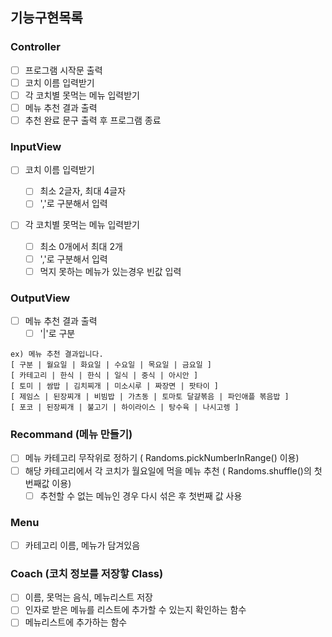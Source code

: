 ## 기능구현목록

### Controller

- [ ] 프로그램 시작문 출력
- [ ] 코치 이름 입력받기
- [ ] 각 코치별 못먹는 메뉴 입력받기
- [ ] 메뉴 추천 결과 출력
- [ ] 추천 완료 문구 출력 후 프로그램 종료

### InputView

- [ ] 코치 이름 입력받기

  - [ ] 최소 2글자, 최대 4글자
  - [ ] ','로 구분해서 입력

- [ ] 각 코치별 못먹는 메뉴 입력받기
  - [ ] 최소 0개에서 최대 2개
  - [ ] ','로 구분해서 입력
  - [ ] 먹지 못하는 메뉴가 있는경우 빈값 입력

### OutputView

- [ ] 메뉴 추천 결과 출력
  - [ ] '|'로 구분

```
ex) 메뉴 추천 결과입니다.
[ 구분 | 월요일 | 화요일 | 수요일 | 목요일 | 금요일 ]
[ 카테고리 | 한식 | 한식 | 일식 | 중식 | 아시안 ]
[ 토미 | 쌈밥 | 김치찌개 | 미소시루 | 짜장면 | 팟타이 ]
[ 제임스 | 된장찌개 | 비빔밥 | 가츠동 | 토마토 달걀볶음 | 파인애플 볶음밥 ]
[ 포코 | 된장찌개 | 불고기 | 하이라이스 | 탕수육 | 나시고렝 ]
```

### Recommand (메뉴 만들기)

- [ ] 메뉴 카테고리 무작위로 정하기 ( Randoms.pickNumberInRange() 이용)
- [ ] 해당 카테고리에서 각 코치가 월요일에 먹을 메뉴 추천 ( Randoms.shuffle()의 첫번째값 이용)
  - [ ] 추천할 수 없는 메뉴인 경우 다시 섞은 후 첫번째 값 사용

### Menu

- [ ] 카테고리 이름, 메뉴가 담겨있음

### Coach (코치 정보를 저장핳 Class)

- [ ] 이름, 못먹는 음식, 메뉴리스트 저장
- [ ] 인자로 받은 메뉴를 리스트에 추가할 수 있는지 확인하는 함수
- [ ] 메뉴리스트에 추가하는 함수
